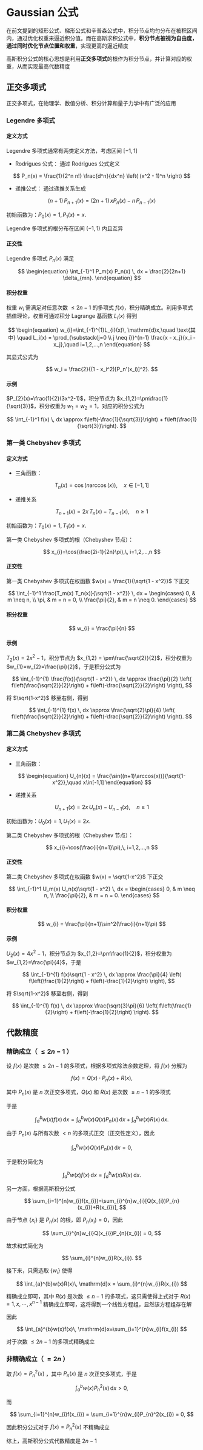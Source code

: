 # Gaussian 公式

在前文提到的矩形公式、梯形公式和辛普森公式中，积分节点均匀分布在被积区间内，通过优化权重来逼近积分值。而在高斯求积公式中，**积分节点被视为自由度，通过同时优化节点位置和权重**，实现更高的逼近精度

高斯积分公式的核心思想是利用**正交多项式**的根作为积分节点，并计算对应的权重，从而实现最高代数精度

## 正交多项式

<span class="gray-text">
正交多项式，在物理学、数值分析、积分计算和量子力学中有广泛的应用
</span>

### Legendre 多项式 

#### 定义方式
Legendre 多项式通常有两类定义方法，考虑区间 $[-1,1]$

- Rodrigues 公式：
通过 Rodrigues 公式定义

$$
P_n(x) = \frac{1}{2^n n!} \frac{d^n}{dx^n} \left( (x^2 - 1)^n \right)
$$

- 递推公式：
通过递推关系生成

$$
(n + 1)\,P_{n+1}(x) = (2n + 1)\,xP_n(x) - n\,P_{n-1}(x)
$$

初始函数为：$P_{0}(x) = 1,\, P_{1}(x)=x$.

Legendre 多项式的根分布在区间 $(-1,1)$ 内且互异

#### 正交性

Legendre 多项式 $P_{n}(x)$ 满足

$$
\begin{equation}
\int_{-1}^1 P_m(x) P_n(x) \, dx = \frac{2}{2n+1} \delta_{mn}.
\end{equation}
$$

#### 积分权重

权重 $w_{i}$ 需满足对任意次数 $\leq 2n-1$ 的多项式 $f(x)$，积分精确成立。利用多项式插值理论，权重可通过积分  Lagrange 基函数 $L_{i}(x)$ 得到

$$
\begin{equation}
w_{i}=\int_{-1}^{1}L_{i}(x)\, \mathrm{d}x,\quad \text{其中} \quad L_i(x) = \prod_{\substack{j=0 \\ j \neq i}}^{n-1} \frac{x - x_j}{x_i - x_j},\quad i=1,2,...,n
\end{equation}
$$

其显式公式为

$$
w_i = \frac{2}{(1 - x_i^2)[P_n'(x_i)]^2}.
$$

#### 示例

$P_{2}(x)=\frac{1}{2}(3x^2-1)$，积分节点为 $x_{1,2}=\pm\frac{1}{\sqrt{3}}$，积分权重为 $w_1 = w_2 = 1$，对应的积分公式为

$$
\int_{-1}^1 f(x) \, dx \approx f\left(-\frac{1}{\sqrt{3}}\right) + f\left(\frac{1}{\sqrt{3}}\right).
$$

### 第一类 Chebyshev 多项式

#### 定义方式

- 三角函数：

$$
\begin{equation}
T_{n}(x) = \cos(n\arccos(x)),\quad x\in[-1,1]
\end{equation}
$$

- 递推关系

$$
\begin{equation}
T_{n+1}(x)=2x\,T_{n}(x)-T_{n-1}(x),\quad n\geq1
\end{equation}
$$

初始函数为：$T_{0}(x) = 1,\, T_{1}(x)=x$.

第一类 Chebyshev 多项式的根（Chebyshev 节点）：

$$
x_{i}=\cos(\frac{2i-1}{2n}\pi),\, i=1,2,...,n
$$

#### 正交性

第一类 Chebyshev 多项式在权函数 $w(x) = \frac{1}{\sqrt{1 - x^2}}$ 下正交

$$
\int_{-1}^1 \frac{T_m(x) T_n(x)}{\sqrt{1 - x^2}} \, dx =
\begin{cases} 
0, & m \neq n, \\
\pi, & m = n = 0, \\
\frac{\pi}{2}, & m = n \neq 0.
\end{cases}
$$


#### 积分权重


$$
w_{i} = \frac{\pi}{n}
$$


#### 示例

$T_{2}(x) = 2x^2-1$，积分节点为 $x_{1,2} = \pm\frac{\sqrt{2}}{2}$，积分权重为 $w_{1}=w_{2}=\frac{\pi}{2}$，于是积分公式为

$$
\int_{-1}^{1} \frac{f(x)}{\sqrt{1 - x^2}} \, dx \approx \frac{\pi}{2} \left( f\left(\frac{\sqrt{2}}{2}\right) + f\left(-\frac{\sqrt{2}}{2}\right) \right),
$$

将 $\sqrt{1-x^2}$ 移至右侧，得到

$$
\int_{-1}^{1} f(x) \, dx \approx \frac{\sqrt{2}\pi}{4} \left( f\left(\frac{\sqrt{2}}{2}\right) + f\left(-\frac{\sqrt{2}}{2}\right) \right).
$$

### 第二类 Chebyshev 多项式

#### 定义方式

- 三角函数：

$$
\begin{equation}
U_{n}(x) = \frac{\sin((n+1)\arccos(x))}{\sqrt{1-x^2}},\quad x\in[-1,1]
\end{equation}
$$

- 递推关系

$$
\begin{equation}
U_{n+1}(x)=2x\,U_{n}(x)-U_{n-1}(x),\quad n\geq1
\end{equation}
$$

初始函数为：$U_{0}(x) = 1,\, U_{1}(x)=2x$.

第二类 Chebyshev 多项式的根（Chebyshev 节点）：

$$
x_{i}=\cos(\frac{i}{n+1}\pi),\, i=1,2,...,n
$$

#### 正交性

第二类 Chebyshev 多项式在权函数 $w(x) = \sqrt{1-x^2}$ 下正交

$$
\int_{-1}^1 U_m(x) U_n(x)\sqrt{1 - x^2} \, dx =
\begin{cases} 
0, & m \neq n, \\
\frac{\pi}{2}, & m = n = 0.
\end{cases}
$$


#### 积分权重

$$
w_{i} = \frac{\pi}{n+1}\sin^2(\frac{i}{n+1}\pi)
$$


#### 示例

$U_{2}(x) = 4x^2 - 1$，积分节点为 $x_{1,2}=\pm\frac{1}{2}$，积分权重为 $w_{1,2}=\frac{\pi}{4}$，于是

$$
\int_{-1}^{1} f(x)\sqrt{1 - x^2} \, dx \approx \frac{\pi}{4} \left( f\left(\frac{1}{2}\right) + f\left(-\frac{1}{2}\right) \right),
$$

将 $\sqrt{1-x^2}$ 移至右侧，得到

$$
\int_{-1}^{1} f(x) \, dx \approx \frac{\sqrt{3}\pi}{6} \left( f\left(\frac{1}{2}\right) + f\left(-\frac{1}{2}\right) \right).
$$

## 代数精度

### 精确成立（ $\leq 2n-1$ ）

设 $f(x)$ 是次数 $\leq 2n-1$ 的多项式，根据多项式除法余数定理，将 $f(x)$ 分解为

$$
f(x) = Q(x)\cdot P_{n}(x)+R(x),
$$

其中 $P_{n}(x)$ 是 $n$ 次正交多项式，$Q(x)$ 和 $R(x)$ 是次数 $\leq n-1$ 的多项式

于是

$$
\int_{a}^{b}w(x)f(x)\, \mathrm{d}x=\int_{a}^{b}w(x)Q(x)P_n(x)\, \mathrm{d}x + \int_{a}^{b}w(x)R(x)\, \mathrm{d}x.
$$

由于 $P_{n}(x)$ 与所有次数 $<n$ 的多项式正交（正交性定义），因此

$$
\int_{a}^{b}w(x)Q(x)P_n(x)\, \mathrm{d}x = 0,
$$

于是积分简化为

$$
\int_{a}^{b}w(x)f(x)\, \mathrm{d}x=\int_{a}^{b}w(x)R(x)\, \mathrm{d}x.
$$

另一方面，根据高斯积分公式

$$
\sum_{i=1}^{n}w_{i}f(x_{i})=\sum_{i}^{n}w_{i}[Q(x_{i})P_{n}(x_{i})+R(x_{i})],
$$

由于节点 $\left\{x_{i}\right\}$ 是 $P_{n}(x)$ 的根，即 $P_{n}(x_{i})=0$，因此

$$
\sum_{i}^{n}w_{i}Q(x_{i})P_{n}(x_{i}) = 0,
$$

故求和式简化为

$$
\sum_{i}^{n}w_{i}R(x_{i}).
$$

接下来，只需选取 $\left\{w_{i}\right\}$ 使得

$$
\int_{a}^{b}w(x)R(x)\, \mathrm{d}x = \sum_{i}^{n}w_{i}R(x_{i})
$$

精确成立即可，其中 $R(x)$ 是次数 $\leq n-1$ 的多项式，这只需使得上式对于 $R(x)=1,x,\cdots,x^{n-1}$ 精确成立即可，这将得到一个线性方程组，显然该方程组存在解

因此

$$
\int_{a}^{b}w(x)f(x)\, \mathrm{d}x=\sum_{i=1}^{n}w_{i}f(x_{i})
$$

对于次数 $\leq 2n-1$ 的多项式精确成立


### 非精确成立（ $= 2n$ ）

取 $f(x) = P_{n}^2(x)$ ，其中 $P_{n}(x)$ 是 $n$ 次正交多项式，于是

$$
\int_{a}^{b}w(x)P_{n}^2(x)\,\mathrm{d}x > 0,
$$

而 

$$
\sum_{i=1}^{n}w_{i}f(x_{i}) = \sum_{i=1}^{n}w_{i}P_{n}^2(x_{i}) = 0,
$$

因此积分公式对于 $f(x) = P_{n}^2(x)$ 不精确成立

综上，高斯积分公式代数精度是 $2n-1$